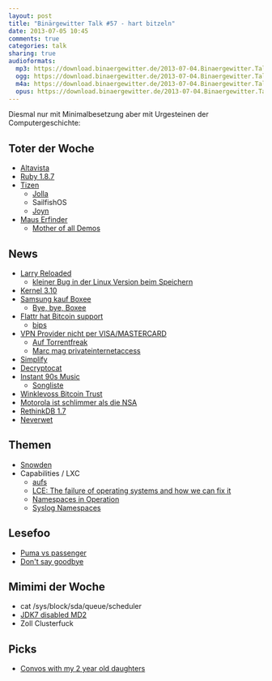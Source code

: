 ```yaml
---
layout: post
title: "Binärgewitter Talk #57 - hart bitzeln"
date: 2013-07-05 10:45
comments: true
categories: talk
sharing: true
audioformats:
  mp3: https://download.binaergewitter.de/2013-07-04.Binaergewitter.Talk.57.mp3
  ogg: https://download.binaergewitter.de/2013-07-04.Binaergewitter.Talk.57.ogg
  m4a: https://download.binaergewitter.de/2013-07-04.Binaergewitter.Talk.57.m4a
  opus: https://download.binaergewitter.de/2013-07-04.Binaergewitter.Talk.57.opus
---
```

Diesmal nur mit Minimalbesetzung aber mit Urgesteinen der Computergeschichte:

## Toter der Woche
* [Altavista](http://de.altavista.com/)
* [Ruby 1.8.7](http://www.ruby-lang.org/en/news/2013/06/30/we-retire-1-8-7/)
* [Tizen](https://web.archive.org/web/20130706234850/http://www.mobilegeeks.de/betriebssystem-alternative-tizen-so-gut-wie-tot/)
    - [Jolla](http://jolla.com/)
    - SailfishOS
    - [Joyn](http://de.wikipedia.org/wiki/Joyn)
* [Maus Erfinder](http://www.ietf.org/mail-archive/web/ietf/current/msg80472.html)
    * [Mother of all Demos](https://www.youtube.com/watch?v=yJDv-zdhzMY)

## News
* [Larry Reloaded](https://web.archive.org/web/20130618092846/https://www.replaygamesinc.com/)
    - [kleiner Bug in der Linux Version beim
Speichern](http://www.bitblokes.de/2013/07/leisure-suit-larry-in-the-land-of-the-lounge-lizards-reloaded-nach-speichern-und-laden-unter-linux-ist-larry-verschwunden/)
 * [Kernel 3.10](http://kernelnewbies.org/Linux_3.10)
* [Samsung kauf Boxee](http://www.heise.de/newsticker/meldung/Samsung-schluckt-Boxee-1911159.html)
    - [Bye, bye, Boxee](https://web.archive.org/web/20130801094615/http://gigaom.com/2013/07/04/boxee-acquired-cloud-dvr-shutting-down-post-mortem/)
* [Flattr hat Bitcoin support](https://web.archive.org/web/20130709180826/http://blog.flattr.net/2013/07/adding-bitcoin-support/)
    - [bips](http://bips.me)
* [VPN Provider nicht per VISA/MASTERCARD](https://web.archive.org/web/20130920050328/http://www.mobilegeeks.de/mastercard-und-visa-verbieten-zahlungen-an-vpn-provider/)
    - [Auf Torrentfreak](http://torrentfreak.com/mastercard-and-visa-start-banning-vpn-providers-130703/)
    - [Marc mag privateinternetaccess](https://www.privateinternetaccess.com/)
* [Simplify](https://www.simplify.com/commerce/)
* [Decryptocat](http://tobtu.com/decryptocat.php)
* [Instant 90s Music](http://the90sbutton.com/)
    - [Songliste](https://gist.github.com/rb2k/d20eca0e98d90795e078/raw/ccb149d340352d11c0fa29a675cf76de4d1f8bfc/gistfile1.txt)
* [Winklevoss Bitcoin Trust](http://www.sec.gov/Archives/edgar/data/1579346/000119312513279830/d562329ds1.htm)
* [Motorola ist schlimmer als die NSA](http://www.beneaththewaves.net/Projects/Motorola_Is_Listening.html?source=hn#Analysis1)
* [RethinkDB 1.7](http://rethinkdb.com/blog/1.7-release/)
* [Neverwet](http://www.youtube.com/watch?v=DZrjXSsfxMQ&feature=player_embedded)


## Themen
*  [Snowden](http://www.heise.de/newsticker/meldung/Geruecht-um-Snowden-Boliviens-Praesident-Ueberflugrecht-verweigert-1910238.html)
* Capabilities / LXC
    * [aufs](http://de.wikipedia.org/wiki/Aufs)
    * [LCE: The failure of operating systems and how we can fix it](http://lwn.net/Articles/524952/)
    * [Namespaces in Operation](http://lwn.net/Articles/531114/)
    * [Syslog Namespaces](http://lwn.net/Articles/527342/)

## Lesefoo
* [Puma vs passenger](https://github.com/FooBarWidget/passenger/wiki/Puma-vs-Phusion-Passenger)
* [Don't say goodbye](http://www.slate.com/articles/life/a_fine_whine/2013/07/ghosting_the_irish_goodbye_the_french_leave_stop_saying_goodbye_at_parties.html)

## Mimimi der Woche
* cat /sys/block/sda/queue/scheduler
* [JDK7 disabled MD2](https://web.archive.org/web/20130921052959/http://www.richardnichols.net/2012/08/arrrggh-java-security-cert-certificateexception-certificates-does-not-conform-to-algorithm-constraints/)
* Zoll Clusterfuck


## Picks
* [Convos with my 2 year old daughters](http://www.youtube.com/watch?v=B5mVN2EgKLk&feature=share)

